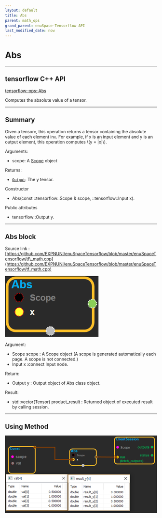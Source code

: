 ```yaml
--- 
layout: default 
title: Abs 
parent: math_ops 
grand_parent: enuSpace-Tensorflow API 
last_modified_date: now 
--- 
```


# Abs

---

## tensorflow C++ API

[tensorflow::ops::Abs](https://www.tensorflow.org/api_docs/cc/class/tensorflow/ops/abs)

Computes the absolute value of a tensor.

---

## Summary

Given a tensor`x`, this operation returns a tensor containing the absolute value of each element in`x`. For example, if x is an input element and y is an output element, this operation computes \\(y = \|x\|\\).

Arguments:

* scope: A [Scope](https://www.tensorflow.org/api_docs/cc/class/tensorflow/scope.html#classtensorflow_1_1_scope) object

Returns:

* [`Output`](https://www.tensorflow.org/api_docs/cc/class/tensorflow/output.html#classtensorflow_1_1_output): The y tensor.

Constructor

* Abs\(const ::tensorflow::Scope & scope, ::tensorflow::Input x\).

Public attributes

* tensorflow::Output y.

---

## Abs block

Source link : [https://github.com/EXPNUNI/enuSpaceTensorflow/blob/master/enuSpaceTensorflow/tf\_math.cpp](https://github.com/EXPNUNI/enuSpaceTensorflow/blob/master/enuSpaceTensorflow/tf_math.cpp)

![](./assets/math_Abs_Symbol.png)

Argument:

* Scope scope : A Scope object \(A scope is generated automatically each page. A scope is not connected.\)
* Input x :connect  Input node.

Return:

* Output y : Output object of Abs class object.

Result:

* std::vector\(Tensor\) product\_result : Returned object of executed result by calling session.

---

## Using Method

![](./assets/math_Abs_Method.png)

